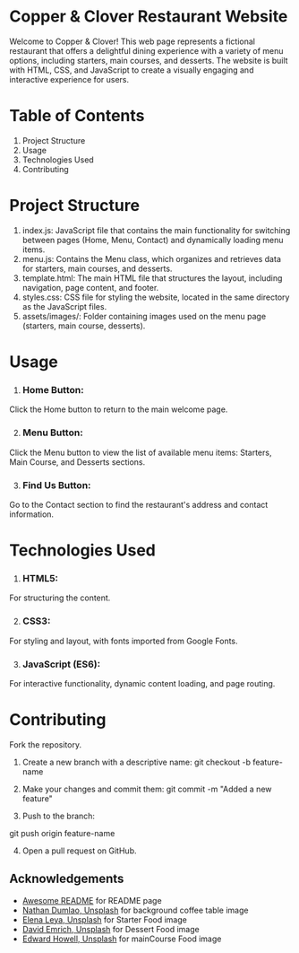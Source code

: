 
# Copper & Clover Restaurant Website

Welcome to Copper & Clover! This web page represents a fictional restaurant that offers a delightful dining experience with a variety of menu options, including starters, main courses, and desserts. The website is built with HTML, CSS, and JavaScript to create a visually engaging and interactive experience for users.

# Table of Contents
1. Project Structure
4. Usage
5. Technologies Used
6. Contributing


# Project Structure
1. index.js: JavaScript file that contains the main functionality for switching between pages (Home, Menu, Contact) and dynamically loading menu items.
2. menu.js: Contains the Menu class, which organizes and retrieves data for starters, main courses, and desserts.
3. template.html: The main HTML file that structures the layout, including navigation, page content, and footer.
4. styles.css: CSS file for styling the website, located in the same directory as the JavaScript files.
5. assets/images/: Folder containing images used on the menu page (starters, main course, desserts).

# Usage
1. ### Home Button: 
Click the Home button to return to the main welcome page.

2. ### Menu Button:
 Click the Menu button to view the list of available menu items:
 Starters, Main Course, and Desserts sections.

3. ### Find Us Button:
 Go to the Contact section to find the restaurant's address and contact information.



# Technologies Used
1. ### HTML5:
 For structuring the content.

2. ### CSS3:
 For styling and layout, with fonts imported from Google Fonts.

3. ### JavaScript (ES6):
 For interactive functionality, dynamic content loading, and page routing.

# Contributing
Fork the repository.
1. Create a new branch with a descriptive name:
 git checkout -b feature-name

2. Make your changes and commit them:
git commit -m "Added a new feature"

3. Push to the branch:

git push origin feature-name

4. Open a pull request on GitHub.


## Acknowledgements

 - [Awesome README](https://github.com/matiassingers/awesome-readme) for README page
 - [Nathan Dumlao, Unsplash](https://unsplash.com/photos/a-person-holding-a-cup-of-coffee-on-top-of-a-wooden-table-cb_ppfNXLSU) for background coffee table image
 - [Elena Leya, Unsplash](https://unsplash.com/photos/a-white-plate-topped-with-two-pieces-of-bread-next-to-a-cup-of-tea-TV3fsPkDUQ0) for Starter Food image
- [David Emrich, Unsplash](https://unsplash.com/photos/black-wine-bottle-on-brown-wooden-table-1UX2DxNj97w) for Dessert Food image
- [Edward Howell, Unsplash](https://unsplash.com/photos/brown-cookies-on-white-textile-VIi1rsNpk1E) for mainCourse Food image